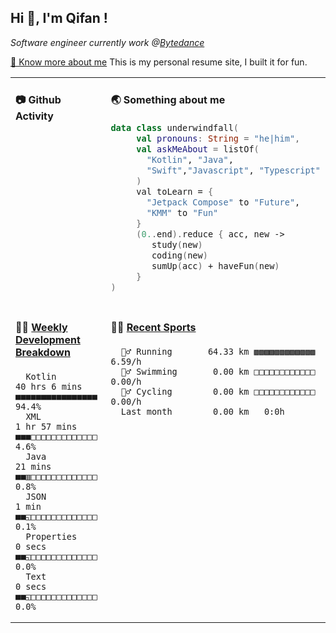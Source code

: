<h2> Hi 👋, I'm Qifan ! </h2>
<p><em>Software engineer currently work @<a href="https://www.bytedance.com/en/">Bytedance</a></em></p>
<p><a href="https://qifanyang.com/resume" target="_blank"> 🔭 Know more about me</a> This is my personal resume site, I built it for fun.</p>
<table width="960px"><tr><td valign="top" width="50%">

 #### 📷 Github Activity
 <!-- githubActivity starts -->

 <!-- githubActivity ends -->
 </td><td valign="top" width="50%">

 #### 🌏 Something about me
 <!-- profile starts -->
 ```kotlin
 data class underwindfall(
      val pronouns: String = "he|him",
      val askMeAbout = listOf(
        "Kotlin", "Java",
        "Swift","Javascript", "Typescript"
      )
      val toLearn = {
        "Jetpack Compose" to "Future",
        "KMM" to "Fun"
      }
      (0..end).reduce { acc, new ->
         study(new)
         coding(new)
         sumUp(acc) + haveFun(new)
      }
 )
 ```
 <!-- profile ends -->
 </td></tr><tr><td valign="top" width="50%">
 
 #### 🏊‍♂️ <a href="https://gist.github.com/underwindfall/377ee88ba1fabd1e93516e48ca9c61eb" target="_blank">Weekly Development Breakdown</a>
  <!-- codeTime starts -->
  ```text
    Kotlin       40 hrs 6 mins  ■■■■■■■■■■■■■■■■  94.4%
    XML           1 hr 57 mins  ■■■□□□□□□□□□□□□□   4.6%
    Java               21 mins  ■■▥□□□□□□□□□□□□□   0.8%
    JSON                 1 min  ■■◱□□□□□□□□□□□□□   0.1%
    Properties          0 secs  ■■◱□□□□□□□□□□□□□   0.0%
    Text                0 secs  ■■◱□□□□□□□□□□□□□   0.0%
  ```
  <!-- codeTime starts -->
  </td>
  <td valign="top" width="50%">

  #### 🤾‍♂️ <a href="https://gist.github.com/underwindfall/76198d6f6918f9f94d022c8ad881f98b" target="_blank">Recent Sports</a>

  <!-- Sports starts -->
  ```text
    ‍🏃‍♂️ Running       64.33 km ▩▩▩▩▩▩▩▩▩▩▩▩  6.59/h
    🏊‍♂️ Swimming       0.00 km □□□□□□□□□□□□  0.00/h
    🚴‍♂️ Cycling        0.00 km □□□□□□□□□□□□  0.00/h
    Last month        0.00 km   0:0h
  ```
  <!-- Sports ends -->
  </td></tr></table>